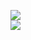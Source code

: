 [![](https://img.shields.io/badge/Made%20With-Github%20Spray-lightgrey.svg?style=for-the-badge&logo=github)](https://github.com/Annihil/github-spray#4266)  
[![](https://i.imgur.com/2DrTn0Z.gif)](https://github.com/Annihil/github-spray)
